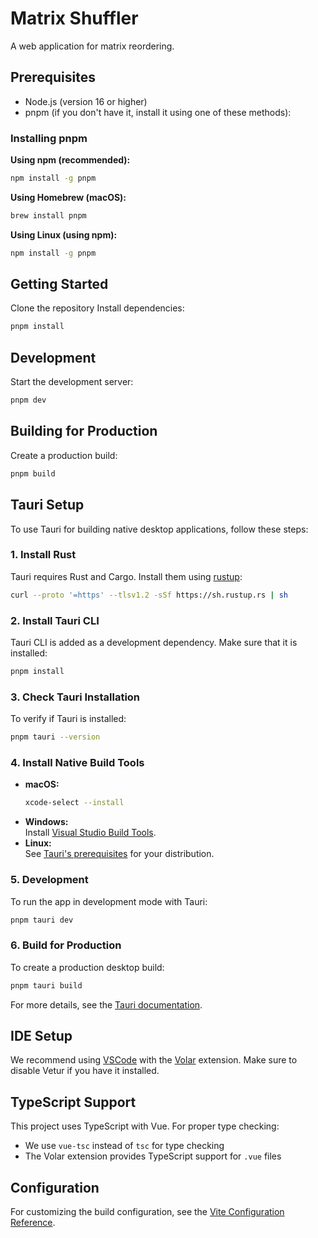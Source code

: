 # Matrix Shuffler

A web application for matrix reordering.

## Prerequisites

- Node.js (version 16 or higher)
- pnpm (if you don't have it, install it using one of these methods):

### Installing pnpm

**Using npm (recommended):**

```bash
npm install -g pnpm
```

**Using Homebrew (macOS):**

```bash
brew install pnpm
```

**Using Linux (using npm):**

```bash
npm install -g pnpm
```

## Getting Started

Clone the repository
Install dependencies:

```bash
pnpm install
```

## Development

Start the development server:

```bash
pnpm dev
```

## Building for Production

Create a production build:

```bash
pnpm build
```

## Tauri Setup

To use Tauri for building native desktop applications, follow these steps:

### 1. Install Rust

Tauri requires Rust and Cargo. Install them using [rustup](https://rustup.rs/):

```bash
curl --proto '=https' --tlsv1.2 -sSf https://sh.rustup.rs | sh
```

### 2. Install Tauri CLI

Tauri CLI is added as a development dependency. Make sure that it is installed:

```bash
pnpm install
```

### 3. Check Tauri Installation

To verify if Tauri is installed:

```bash
pnpm tauri --version
```

### 4. Install Native Build Tools

- **macOS:**
  ```bash
  xcode-select --install
  ```
- **Windows:**  
  Install [Visual Studio Build Tools](https://visualstudio.microsoft.com/visual-cpp-build-tools/).
- **Linux:**  
  See [Tauri's prerequisites](https://tauri.app/v1/guides/getting-started/prerequisites/#installing) for your distribution.

### 5. Development

To run the app in development mode with Tauri:

```bash
pnpm tauri dev
```

### 6. Build for Production

To create a production desktop build:

```bash
pnpm tauri build
```

For more details, see the [Tauri documentation](https://tauri.app/v1/guides/getting-started/).

## IDE Setup

We recommend using [VSCode](https://code.visualstudio.com/) with the [Volar](https://marketplace.visualstudio.com/items?itemName=Vue.volar) extension. Make sure to disable Vetur if you have it installed.

## TypeScript Support

This project uses TypeScript with Vue. For proper type checking:

- We use `vue-tsc` instead of `tsc` for type checking
- The Volar extension provides TypeScript support for `.vue` files

## Configuration

For customizing the build configuration, see the [Vite Configuration Reference](https://vite.dev/config/).
